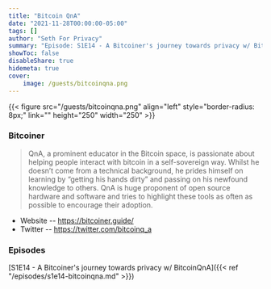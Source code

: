 ```yaml
---
title: "Bitcoin QnA"
date: "2021-11-28T00:00:00-05:00"
tags: []
author: "Seth For Privacy"
summary: "Episode: S1E14 - A Bitcoiner's journey towards privacy w/ BitcoinQnA"
showToc: false
disableShare: true
hidemeta: true
cover:
    image: /guests/bitcoinqna.png
---
```


{{< figure src="/guests/bitcoinqna.png" align="left" style="border-radius: 8px;" link="" height="250" width="250" >}}

### Bitcoiner

> QnA, a prominent educator in the Bitcoin space, is passionate about helping people interact with bitcoin in a self-sovereign way. Whilst he doesn’t come from a technical background, he prides himself on learning by “getting his hands dirty” and passing on his newfound knowledge to others. QnA is huge proponent of open source hardware and software and tries to highlight these tools as often as possible to encourage their adoption.

- Website -- https://bitcoiner.guide/  
- Twitter -- https://twitter.com/bitcoinq_a

### Episodes

[S1E14 - A Bitcoiner's journey towards privacy w/ BitcoinQnA]({{< ref "/episodes/s1e14-bitcoinqna.md" >}})
